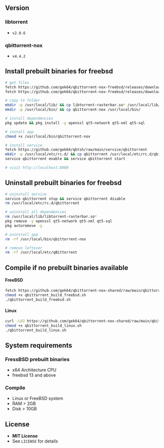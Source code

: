 ## Version
### libtorrent
- `v2.0.6`
### qbittorrent-nox
- `v4.4.2`

## Install prebuilt binaries for freebsd
```sh
# get files
fetch https://github.com/gek64/qbittorrent-nox-freebsd/releases/download/v4.4.2/libtorrent-rasterbar.so.2.0.6
fetch https://github.com/gek64/qbittorrent-nox-freebsd/releases/download/v4.4.2/qbittorrent-nox

# copy to folder
mkdir -p /usr/local/lib/ && cp libtorrent-rasterbar.so* /usr/local/lib/
mkdir -p /usr/local/bin/ && cp qbittorrent-nox /usr/local/bin/

# install dependencies 
pkg update && pkg install -y openssl qt5-network qt5-xml qt5-sql

# install app
chmod +x /usr/local/bin/qbittorrent-nox

# install service
fetch https://github.com/gek64/qbtsh/raw/main/service/qbittorrent
mkdir -p /usr/local/etc/rc.d/ && cp qbittorrent /usr/local/etc/rc.d/qbittorrent && chmod +x /usr/local/etc/rc.d/qbittorrent
service qbittorrent enable && service qbittorrent start

# visit http://localhost:8080
```

## Uninstall prebuilt binaries for freebsd
```sh
# uninstall service
service qbittorrent stop && service qbittorrent disable
rm /usr/local/etc/rc.d/qbittorrent

# uninstall all dependencies
rm /usr/local/lib/libtorrent-rasterbar.so*
pkg remove -y openssl qt5-network qt5-xml qt5-sql
pkg autoremove -y

# uninstall app
rm -rf /usr/local/bin/qbittorrent-nox

# remove leftover
rm -rf /usr/local/etc/qBittorrent
```

## Compile if no prebuilt binaries available
#### FreeBSD
```sh
fetch https://github.com/gek64/qbittorrent-nox-shared/raw/main/qbittorrent_build_freebsd.sh
chmod +x qbittorrent_build_freebsd.sh
./qbittorrent_build_freebsd.sh
```
#### Linux
```sh
curl -LOJ https://github.com/gek64/qbittorrent-nox-shared/raw/main/qbittorrent_build_linux.sh
chmod +x qbittorrent_build_linux.sh
./qbittorrent_build_linux.sh
```

## System requirements
### FressBSD prebuilt binaries
- x64 Architecture CPU
- freebsd 13 and above

### Compile
- Linux or FreeBSD system
- RAM > 2GB
- Disk > 10GB


## License
- **MIT License**
- See `LICENSE` for details
